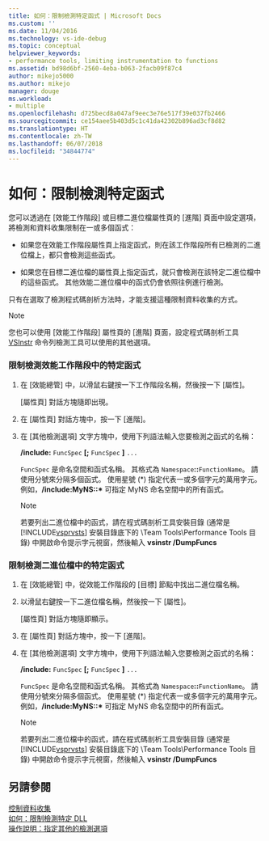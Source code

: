 ```yaml
---
title: 如何：限制檢測特定函式 | Microsoft Docs
ms.custom: ''
ms.date: 11/04/2016
ms.technology: vs-ide-debug
ms.topic: conceptual
helpviewer_keywords:
- performance tools, limiting instrumentation to functions
ms.assetid: bd98d6bf-2560-4eba-b063-2facb09f87c4
author: mikejo5000
ms.author: mikejo
manager: douge
ms.workload:
- multiple
ms.openlocfilehash: d725becd8a047af9eec3e76e517f39e037fb2466
ms.sourcegitcommit: ce154aee5b403d5c1c41da42302b896ad3cf8d82
ms.translationtype: HT
ms.contentlocale: zh-TW
ms.lasthandoff: 06/07/2018
ms.locfileid: "34844774"
---
```

# <a name="how-to-limit-instrumentation-to-specific-functions"></a>如何：限制檢測特定函式
您可以透過在 [效能工作階段] 或目標二進位檔屬性頁的 [進階] 頁面中設定選項，將檢測和資料收集限制在一或多個函式：  
  
-   如果您在效能工作階段屬性頁上指定函式，則在該工作階段所有已檢測的二進位檔上，都只會檢測這些函式。  
  
-   如果您在目標二進位檔的屬性頁上指定函式，就只會檢測在該特定二進位檔中的這些函式。 其他效能二進位檔中的函式仍會依照往例進行檢測。  
  
 只有在選取了檢測程式碼剖析方法時，才能支援這種限制資料收集的方式。  
  
> [!NOTE]
>  您也可以使用 [效能工作階段] 屬性頁的 [進階] 頁面，設定程式碼剖析工具 [VSInstr](../profiling/vsinstr.md) 命令列檢測工具可以使用的其他選項。  
  
### <a name="to-limit-instrumentation-to-specific-functions-in-a-performance-session"></a>限制檢測效能工作階段中的特定函式  
  
1.  在 [效能總管] 中，以滑鼠右鍵按一下工作階段名稱，然後按一下 [屬性]。  
  
     [屬性頁] 對話方塊隨即出現。  
  
2.  在 [屬性頁] 對話方塊中，按一下 [進階]。  
  
3.  在 [其他檢測選項] 文字方塊中，使用下列語法輸入您要檢測之函式的名稱：  
  
     **/include:** `FuncSpec` **[;** `FuncSpec` **]** `...`  
  
     `FuncSpec` 是命名空間和函式名稱。 其格式為 `Namespace`**::**`FunctionName`。 請使用分號來分隔多個函式。 使用星號 (\*) 指定代表一或多個字元的萬用字元。 例如，**/include:MyNS::\*** 可指定 MyNS 命名空間中的所有函式。  
  
    > [!NOTE]
    >  若要列出二進位檔中的函式，請在程式碼剖析工具安裝目錄 (通常是 [!INCLUDE[vsprvsts](../code-quality/includes/vsprvsts_md.md)] 安裝目錄底下的 \Team Tools\Performance Tools 目錄) 中開啟命令提示字元視窗，然後輸入 **vsinstr /DumpFuncs**  
  
### <a name="to-limit-instrumentation-to-specific-functions-in-a-binary"></a>限制檢測二進位檔中的特定函式  
  
1.  在 [效能總管] 中，從效能工作階段的 [目標] 節點中找出二進位檔名稱。  
  
2.  以滑鼠右鍵按一下二進位檔名稱，然後按一下 [屬性]。  
  
     [屬性頁] 對話方塊隨即顯示。  
  
3.  在 [屬性頁] 對話方塊中，按一下 [進階]。  
  
4.  在 [其他檢測選項] 文字方塊中，使用下列語法輸入您要檢測之函式的名稱：  
  
     **/include:** `FuncSpec` **[;** `FuncSpec` **]** `...`  
  
     `FuncSpec` 是命名空間和函式名稱。 其格式為 `Namespace`**::**`FunctionName`。 請使用分號來分隔多個函式。 使用星號 (\*) 指定代表一或多個字元的萬用字元。 例如，**/include:MyNS::\*** 可指定 MyNS 命名空間中的所有函式。  
  
    > [!NOTE]
    >  若要列出二進位檔中的函式，請在程式碼剖析工具安裝目錄 (通常是 [!INCLUDE[vsprvsts](../code-quality/includes/vsprvsts_md.md)] 安裝目錄底下的 \Team Tools\Performance Tools 目錄) 中開啟命令提示字元視窗，然後輸入 **vsinstr /DumpFuncs**  
  
## <a name="see-also"></a>另請參閱  
 [控制資料收集](../profiling/controlling-data-collection.md)   
 [如何：限制檢測特定 DLL](../profiling/how-to-limit-instrumentation-to-specific-dlls.md)   
 [操作說明：指定其他的檢測選項](../profiling/how-to-specify-additional-instrumentation-options.md)